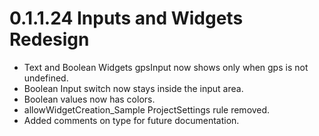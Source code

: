 # 0.1.1.24 Inputs and Widgets Redesign

- Text and Boolean Widgets gpsInput now shows only when gps is not undefined.
- Boolean Input switch now stays inside the input area.
- Boolean values now has colors.
- allowWidgetCreation_Sample ProjectSettings rule removed.
- Added comments on type for future documentation.